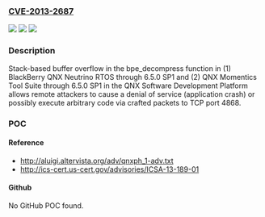### [CVE-2013-2687](https://cve.mitre.org/cgi-bin/cvename.cgi?name=CVE-2013-2687)
![](https://img.shields.io/static/v1?label=Product&message=n%2Fa&color=blue)
![](https://img.shields.io/static/v1?label=Version&message=n%2Fa&color=blue)
![](https://img.shields.io/static/v1?label=Vulnerability&message=n%2Fa&color=brighgreen)

### Description

Stack-based buffer overflow in the bpe_decompress function in (1) BlackBerry QNX Neutrino RTOS through 6.5.0 SP1 and (2) QNX Momentics Tool Suite through 6.5.0 SP1 in the QNX Software Development Platform allows remote attackers to cause a denial of service (application crash) or possibly execute arbitrary code via crafted packets to TCP port 4868.

### POC

#### Reference
- http://aluigi.altervista.org/adv/qnxph_1-adv.txt
- http://ics-cert.us-cert.gov/advisories/ICSA-13-189-01

#### Github
No GitHub POC found.

